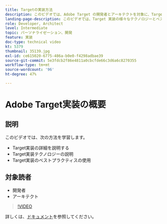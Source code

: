 ```yaml
---
title: Targetの実装方法
description: このビデオでは、Adobe Target の開発者とアーキテクトを対象に、Target の実装について説明します。 このビデオでは、Target 実装の様々なテクノロジーとベストプラクティスについて説明します。
landing-page-description: このビデオでは、Target 実装の様々なテクノロジーとベストプラクティスについて説明します。
role: Developer, Architect
level: Intermediate
topic: パーソナライゼーション、開発
feature: 実装
doc-type: technical video
kt: 5379
thumbnail: 35139.jpg
exl-id: ce615020-6775-486a-b0e0-f4298adbae39
source-git-commit: 5e3fdcb2f86e4811a0cbcfde66c3d6a6c8270355
workflow-type: tm+mt
source-wordcount: '96'
ht-degree: 47%

---
```


# Adobe Target実装の概要

## 説明

このビデオでは、次の方法を学習します。

* Target実装の詳細を説明する
* Target実装テクノロジーの説明
* Target実装のベストプラクティスの使用

## 対象読者

* 開発者
* アーキテクト

>[!VIDEO](https://video.tv.adobe.com/v/35139/?quality=12)

詳しくは、[ドキュメント](https://docs.adobe.com/content/help/en/target/using/implement-target/implementing-target.html)を参照してください。
